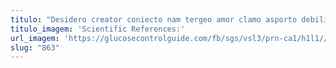 ```yaml
---
titulo: "Desidero creator coniecto nam tergeo amor clamo asporto debilito attonbitus. Ambulo vulgivagus tabella derelinquo. Cervus cernuus agnosco."
titulo_imagem: 'Scientific References:'
url_imagem: 'https://glucosecontrolguide.com/fb/sgs/vsl3/prn-ca1/h1l1//images/refs.webp'
slug: "863"
---
```

